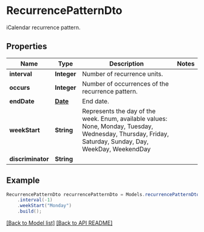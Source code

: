 
# RecurrencePatternDto

iCalendar recurrence pattern.             

## Properties
Name | Type | Description | Notes
------------ | ------------- | ------------- | -------------
**interval** | **Integer** | Number of recurrence units.              | 
**occurs** | **Integer** | Number of occurrences of the recurrence pattern.              | 
**endDate** | [**Date**](Date.md) | End date.              | 
**weekStart** | **String** | Represents the day of the week. Enum, available values: None, Monday, Tuesday, Wednesday, Thursday, Friday, Saturday, Sunday, Day, WeekDay, WeekendDay | 
**discriminator** | **String** |  | 



## Example
```java
RecurrencePatternDto recurrencePatternDto = Models.recurrencePatternDto()
    .interval(-1)
    .weekStart("Monday")
    .build();
```


[[Back to Model list]](Models.md) [[Back to API README]](README.md)

